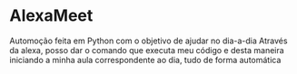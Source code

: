 # AlexaMeet
Automoção feita em Python com o objetivo de ajudar no dia-a-dia
Através da alexa, posso dar o comando que executa meu código e desta maneira iniciando a minha aula correspondente ao dia, tudo de forma automática

